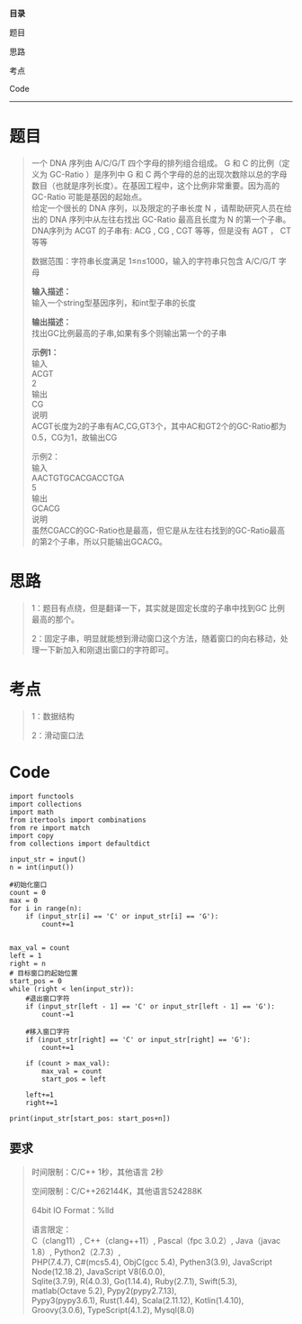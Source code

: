 **目录**

题目

思路

考点

Code

* * *

# 题目

> 一个 DNA 序列由 A/C/G/T 四个字母的排列组合组成。 G 和 C 的比例（定义为 GC-Ratio ）是序列中 G 和 C
> 两个字母的总的出现次数除以总的字母数目（也就是序列长度）。在基因工程中，这个比例非常重要。因为高的 GC-Ratio 可能是基因的起始点。  
>  给定一个很长的 DNA 序列，以及限定的子串长度 N ，请帮助研究人员在给出的 DNA 序列中从左往右找出 GC-Ratio 最高且长度为 N
> 的第一个子串。  
>  DNA序列为 ACGT 的子串有: ACG , CG , CGT 等等，但是没有 AGT ， CT 等等
>
> 数据范围：字符串长度满足 1≤n≤1000，输入的字符串只包含 A/C/G/T 字母
>
> **输入描述：**  
>  输入一个string型基因序列，和int型子串的长度
>
> **输出描述：**  
>  找出GC比例最高的子串,如果有多个则输出第一个的子串
>
> **示例1：**  
>  输入  
>  ACGT  
>  2  
>  输出  
>  CG  
>  说明  
>  ACGT长度为2的子串有AC,CG,GT3个，其中AC和GT2个的GC-Ratio都为0.5，CG为1，故输出CG
>
> 示例2：  
>  输入  
>  AACTGTGCACGACCTGA  
>  5  
>  输出  
>  GCACG  
>  说明  
>  虽然CGACC的GC-Ratio也是最高，但它是从左往右找到的GC-Ratio最高的第2个子串，所以只能输出GCACG。

# 思路

> 1：题目有点绕，但是翻译一下，其实就是固定长度的子串中找到GC 比例最高的那个。
>
> 2：固定子串，明显就能想到滑动窗口这个方法，随着窗口的向右移动，处理一下新加入和刚退出窗口的字符即可。

# 考点

> 1：数据结构
>
> 2：滑动窗口法

# Code

    
    
    import functools
    import collections
    import math
    from itertools import combinations
    from re import match
    import copy 
    from collections import defaultdict
    
    input_str = input()
    n = int(input())
    
    #初始化窗口
    count = 0
    max = 0
    for i in range(n):
        if (input_str[i] == 'C' or input_str[i] == 'G'):
            count+=1
        
    
    max_val = count
    left = 1
    right = n 
    # 目标窗口的起始位置
    start_pos = 0
    while (right < len(input_str)):
        #退出窗口字符
        if (input_str[left - 1] == 'C' or input_str[left - 1] == 'G'):
            count-=1
        
        #移入窗口字符
        if (input_str[right] == 'C' or input_str[right] == 'G'):
            count+=1
        
        if (count > max_val):
            max_val = count
            start_pos = left
        
        left+=1
        right+=1
    
    print(input_str[start_pos: start_pos+n])
    

## 要求

> 时间限制：C/C++ 1秒，其他语言 2秒
>
> 空间限制：C/C++262144K，其他语言524288K
>
> 64bit IO Format：%lld
>
> 语言限定：  
>  C（clang11）, C++（clang++11）, Pascal（fpc 3.0.2）, Java（javac 1.8）,
> Python2（2.7.3）,  
>  PHP(7.4.7), C#(mcs5.4), ObjC(gcc 5.4), Pythen3(3.9), JavaScript
> Node(12.18.2), JavaScript V8(6.0.0),  
>  Sqlite(3.7.9), R(4.0.3), Go(1.14.4), Ruby(2.7.1), Swift(5.3), matlab(Octave
> 5.2), Pypy2(pypy2.7.13),  
>  Pypy3(pypy3.6.1), Rust(1.44), Scala(2.11.12), Kotlin(1.4.10),
> Groovy(3.0.6), TypeScript(4.1.2), Mysql(8.0)

